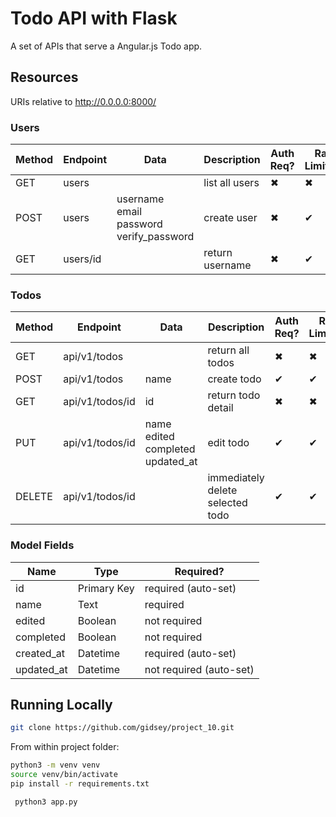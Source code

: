 # Todo API with Flask

A set of APIs that serve a Angular.js Todo app.

## Resources
URIs relative to http://0.0.0.0:8000/

### Users 
Method    | Endpoint        |Data                   | Description              | Auth Req? | Rate Limited? 
----------|-----------------|-----------------------|--------------------------|----------------|--------
|GET      | users           |                       | list all users           | ✖             | ✖           
|POST     | users           |username<br>email<br>password<br>verify_password  | create user  | ✖ |✔
|GET      | users/id        |                        | return username          | ✖                 |✔

### Todos
Method    | Endpoint        |Data                   | Description              | Auth Req? | Rate Limited? 
----------|-----------------|-----------------------|--------------------------|----------------|--------
|GET      | api/v1/todos    |                       | return all todos         | ✖              |✖           
|POST     | api/v1/todos    |name                   | create todo              | ✔             |✔
|GET      | api/v1/todos/id |id                     | return todo detail       | ✖              |✖
|PUT      | api/v1/todos/id |name<br>edited<br>completed<br>updated_at| edit todo             | ✔             |✔
|DELETE   |api/v1/todos/id  |                       | immediately delete selected todo  | ✔           |✔

### Model Fields
Name   | Type        |Required? |
----------|-----------------|---|
|id|Primary Key|required (auto-set)|
|name|Text|required|
|edited|Boolean|not required|
|completed|Boolean|not required|
|created_at|Datetime|required (auto-set)|
|updated_at|Datetime|not required (auto-set)|

## Running Locally

```bash
git clone https://github.com/gidsey/project_10.git
```

From within project folder:
```bash
python3 -m venv venv
source venv/bin/activate
pip install -r requirements.txt
```

```bash
 python3 app.py
```